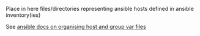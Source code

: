Place in here files/directories representing ansible hosts defined in ansible inventory(ies)

See [ansible docs on organising host and group var files](https://docs.ansible.com/ansible/latest/inventory_guide/intro_inventory.html#organizing-host-and-group-variables)